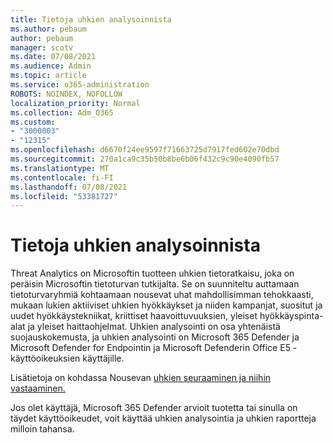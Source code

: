 ```yaml
---
title: Tietoja uhkien analysoinnista
ms.author: pebaum
author: pebaum
manager: scotv
ms.date: 07/08/2021
ms.audience: Admin
ms.topic: article
ms.service: o365-administration
ROBOTS: NOINDEX, NOFOLLOW
localization_priority: Normal
ms.collection: Adm_O365
ms.custom:
- "3000003"
- "12315"
ms.openlocfilehash: d6670f24ee9597f71663725d7917fed602e70dbd
ms.sourcegitcommit: 270a1ca9c35b50b8be6b06f432c9c90e4090fb57
ms.translationtype: MT
ms.contentlocale: fi-FI
ms.lasthandoff: 07/08/2021
ms.locfileid: "53381727"
---
```

# <a name="about-threat-analytics"></a>Tietoja uhkien analysoinnista

Threat Analytics on Microsoftin tuotteen uhkien tietoratkaisu, joka on peräisin Microsoftin tietoturvan tutkijalta. Se on suunniteltu auttamaan tietoturvaryhmiä kohtaamaan nousevat uhat mahdollisimman tehokkaasti, mukaan lukien aktiiviset uhkien hyökkäykset ja niiden kampanjat, suositut ja uudet hyökkäystekniikat, kriittiset haavoittuvuuksien, yleiset hyökkäyspinta-alat ja yleiset haittaohjelmat. Uhkien analysointi on osa yhtenäistä suojauskokemusta, ja uhkien analysointi on Microsoft 365 Defender ja Microsoft Defender for Endpointin ja Microsoft Defenderin Office E5 -käyttöoikeuksien käyttäjille. 

Lisätietoja on kohdassa Nousevan [uhkien seuraaminen ja niihin vastaaminen.](/microsoft-365/security/defender/threat-analytics)

Jos olet käyttäjä, Microsoft 365 Defender arvioit tuotetta tai sinulla on täydet käyttöoikeudet, voit käyttää uhkien analysointia ja uhkien raportteja milloin tahansa. 
